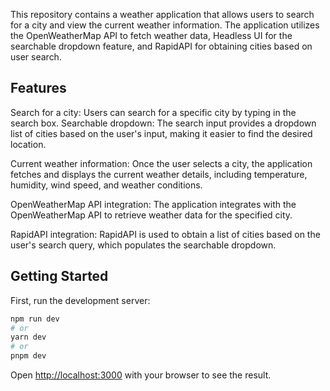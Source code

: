 This repository contains a weather application that allows users to search for a city and view the current weather information. The application utilizes the OpenWeatherMap API to fetch weather data, Headless UI for the searchable dropdown feature, and RapidAPI for obtaining cities based on user search.

## Features

Search for a city: Users can search for a specific city by typing in the search box.
Searchable dropdown: The search input provides a dropdown list of cities based on the user's input, making it easier to find the desired location.

Current weather information: Once the user selects a city, the application fetches and displays the current weather details, including temperature, humidity, wind speed, and weather conditions.

OpenWeatherMap API integration: The application integrates with the OpenWeatherMap API to retrieve weather data for the specified city.

RapidAPI integration: RapidAPI is used to obtain a list of cities based on the user's search query, which populates the searchable dropdown.

## Getting Started

First, run the development server:

```bash
npm run dev
# or
yarn dev
# or
pnpm dev
```

Open [http://localhost:3000](http://localhost:3000) with your browser to see the result.
